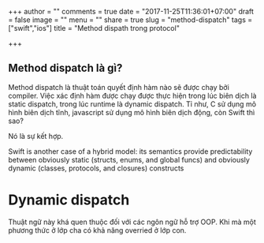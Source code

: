 +++
author = ""
comments = true
date = "2017-11-25T11:36:01+07:00"
draft = false
image = ""
menu = ""
share = true
slug = "method-dispatch"
tags = ["swift","ios"]
title = "Method dispath trong protocol"

+++

## Method dispatch là gì?

Method dispatch là thuật toán quyết định hàm nào sẽ được chạy bởi compiler. Việc xác định hàm được chạy được thực hiện trong lúc biên dịch là static dispatch, trong lúc runtime là dynamic dispatch. Tỉ như, C sử dụng mô hình biên dịch tĩnh, javascript sử dụng mô hình biên dịch động, còn Swift thì sao? 

Nó là sự kết hợp.

>
Swift is another case of a hybrid model: its semantics provide predictability between obviously static (structs, enums, and global funcs) and obviously dynamic (classes, protocols, and closures) constructs

# Dynamic dispatch

Thuật ngữ này khá quen thuộc đối với các ngôn ngữ hỗ trợ OOP. Khi mà một phương thức ở lớp cha có khả năng overried ở lớp con.
